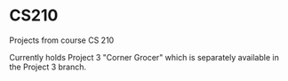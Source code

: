 # CS210
Projects from course CS 210

Currently holds Project 3 "Corner Grocer" which is separately available in the Project 3 branch.
